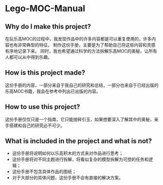 # Lego-MOC-Manual
## Why do I make this project?
在玩乐高MOC的过程中，我发现作品中的许多内容都是可以重复使用的，许多内容也有非常典型的特征。
制作这份手册，主要是为了帮助自己将这些内容和灵感有序地记录下来。
同时，我也希望通过科学的方法拆解乐高MOC的奥秘，让所有人都可以从中得到乐趣。
## How is this project made?
这份手册的内容，一部分来自于我自己的研究和总结，一部分也来自于已经出版的乐高MOC书籍，我会在参考中列出已出版的内容。
## How to use this project?
这份手册仅仅只是一个指南，它只能抛砖引玉，如果想要深入了解其中的奥秘，亲手搭建和自己的研究必不可少。
## What is included in the project and what is not? 
* 这份手册将说明如何以乐高积木的方式来对作品进行思考；
* 这份手册将对不同主题进行拆解，将看似复杂的模型拆解为可控的任务和逻辑；
* 这份手册不包含具体作品的图纸；
* 对于大部分的具体问题，这份手册不会有直接的解决方案。
